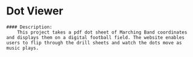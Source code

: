 # Dot Viewer
    #### Description:
        This project takes a pdf dot sheet of Marching Band coordinates and displays them on a digital football field. The website enables users to flip through the drill sheets and watch the dots move as music plays.